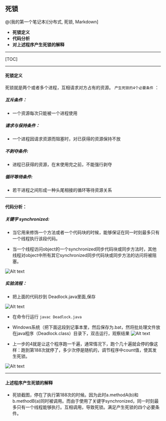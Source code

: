 ## 死锁

@(我的第一个笔记本)[分布式, 死锁, Markdown]
 
- **死锁定义**
- **代码分析** 
- **对上述程序产生死锁的解释** 

-------------------

[TOC]

-----------------------
#### 死锁定义

死锁就是两个或者多个进程，互相请求对方占有的资源。
`产生死锁的4个必要条件` ：

##### 互斥条件：
- 一个资源每次只能被一个进程使用

##### 请求与保持条件：
 - 一个进程因请求资源而阻塞时，对已获得的资源保持不放
#####  不剥夺条件:
- 进程已获得的资源，在末使用完之前，不能强行剥夺

##### 循环等待条件:
- 若干进程之间形成一种头尾相接的循环等待资源关系

--------------------------
#### 代码分析：
##### 关键字 synchronized:
- 当它用来修饰一个方法或者一个代码块的时候，能够保证在同一时刻最多只有一个线程执行该段代码。

- 当一个线程访问object的一个synchronized同步代码块或同步方法时，其他线程对object中所有其它synchronized同步代码块或同步方法的访问将被阻塞。

![Alt text](http://i1.piimg.com/4851/2c41474d582332c3.png)

##### 实验流程：
- 把上面的代码抄到 Deadlock.java里面,保存

![Alt text](http://i1.piimg.com/4851/32d11f23c53fa3ea.png)

- 在命令行运行 `javac Deadlock.java`

- Windows系统（把下面这段到记事本里，然后保存为.bat，然将批处理文件放在java程序（Deadlock.class）目录下，双击运行，观察结果
![Alt text](http://i1.piimg.com/4851/12f5abf75c9aadae.png)

- 上一步的4就是让这个程序跑一千遍，通常情况下，跑个几十遍就会停的像这样：跑到第188次就停了，多少次停是随机的，调节程序中count值，使其发生死锁。

![Alt text](http://i1.piimg.com/4851/6b90773aa6e04f1b.png)

--------------------------
#### 上述程序产生死锁的解释
*  死锁截图，停在了执行第188次的时候。因为此时a.methodA(b)和b.methodB(a)同时被调用。而由于使用了关键字synchronized，同一时刻最多只有一个线程能够执行。互相调用，导致死锁。满足产生死锁的四个必要条件。
